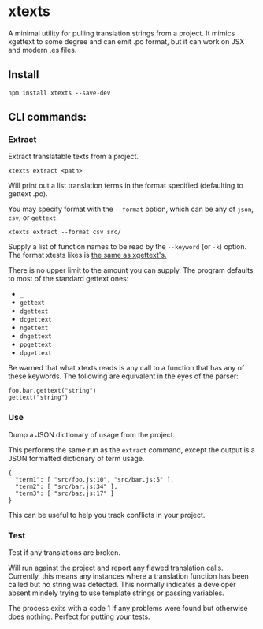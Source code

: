# xtexts

A minimal utility for pulling translation strings from a project. It mimics xgettext to some degree and can emit .po format, but it can work on JSX and modern .es files.

## Install

    npm install xtexts --save-dev
    

## CLI commands:


### Extract

Extract translatable texts from a project.

    xtexts extract <path>

Will print out a list translation terms in the format specified (defaulting to gettext .po).

You may specify format with the `--format` option, which can be any of `json`, `csv`, or `gettext`.

    xtexts extract --format csv src/

Supply a list of function names to be read by the `--keyword` (or `-k`) option. The format xtests likes is [the same as xgettext's.](https://www.gnu.org/savannah-checkouts/gnu/gettext/manual/html_node/xgettext-Invocation.html#Language-specific-options)

There is no upper limit to the amount you can supply. The program defaults to most of the standard gettext ones:

* `_`
* `gettext`
* `dgettext`
* `dcgettext`
* `ngettext`
* `dngettext`
* `ppgettext`
* `dpgettext`

Be warned that what xtexts reads is any call to a function that has any of these keywords. The following are equivalent in the eyes of the parser:

    foo.bar.gettext("string")
    gettext("string")


### Use

Dump a JSON dictionary of usage from the project.

This performs the same run as the `extract` command, except the output is a JSON formatted dictionary of term usage.

    {
      "term1": [ "src/foo.js:10", "src/bar.js:5" ],
      "term2": [ "src/bar.js:34" ],
      "term3": [ "src/baz.js:17" ]
    }

This can be useful to help you track conflicts in your project.


### Test

Test if any translations are broken.

Will run against the project and report any flawed translation calls. Currently, this means any instances where a translation function has been called but no string was detected. This normally indicates a developer absent mindely trying to use template strings or passing variables.

The process exits with a code 1 if any problems were found but otherwise does nothing. Perfect for putting your tests.
